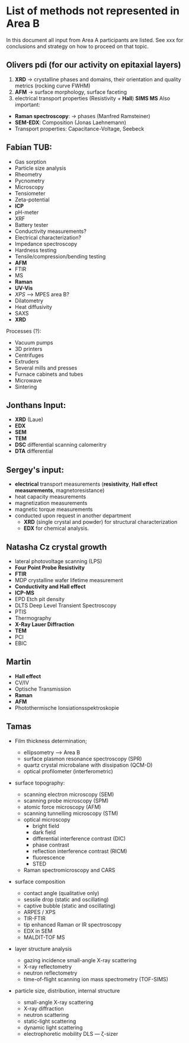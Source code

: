 # List of methods not represented in Area B

In this document all input from Area A participants are listed. See xxx for conclusions and strategy on how to proceed on that topic.

## Olivers pdi (for our activity on epitaxial layers)

1. **XRD** -> crystalline phases and domains, their orientation and quality metrics (rocking curve FWHM) 
2. **AFM** -> surface morphology, surface faceting
3. electrical transport properties (Resistivity + **Hall**)
**SIMS MS**
Also important:
- **Raman spectroscopy**: -> phases (Manfred Ramsteiner)
- **SEM-EDX**: Composition (Jonas Laehnemann)
- Transport properties: Capacitance-Voltage, Seebeck

## Fabian TUB:
- Gas sorption
- Particle size analysis
- Rheometry
- Pycnometry
- Microscopy
- Tensiometer
- Zeta-potential
- **ICP**
- pH-meter
- XRF
- Battery tester
- Conductivity measurements?
- Electrical characterization?
- Impedance spectroscopy
- Hardness testing
- Tensile/compression/bending testing
- **AFM**
- FTIR
- MS
- **Raman**
- **UV-Vis**
- *XPS* --> MPES area B?
- Dilatometry
- Heat diffusivity
- SAXS
- **XRD**

Processes (?):
- Vacuum pumps
- 3D printers
- Centrifuges
- Extruders
- Several mills and presses
- Furnace cabinets and tubes
- Microwave
- Sintering

## Jonthans Input: 

- **XRD** (Laue)
- **EDX**
- **SEM**
- **TEM**
- **DSC** differential scanning calomeritry
- **DTA** differential 
	
## Sergey's input:
- **electrical** transport measurements (**resistivity**, **Hall effect measurements**, magnetoresistance)
- heat capacity measurements
- magnetization measurements
- magnetic torque measurements 
- conducted upon request in another department
	- **XRD** (single crystal and powder) for structural characterization 
	- **EDX** for chemical analysis. 

## Natasha Cz crystal growth
- lateral photovoltage scanning  (LPS)
- **Four Point Probe Resistivity**
- **FTIR**
- MDP crystalline wafer lifetime measurement
- **Conductivity and Hall effect**
- **ICP-MS**
- EPD Etch pit density
- DLTS  Deep Level Transient Spectroscopy
- PTIS
- Thermography
- **X-Ray Lauer Diffraction**
- **TEM**
- PCI 
- EBIC

## Martin
- **Hall effect**
- CV/IV
- Optische Transmission
- **Raman**
- **AFM**
- Photothermische Ionsiationsspektroskopie

## Tamas

- Film thickness determination;
	- ellipsometry --> Area B
	- surface plasmon resonance spectroscopy (SPR)
	- quartz crystal microbalane with dissipation (QCM-D)
	- optical profilometer (interferometric)

- surface topography:
	- scanning electron microscopy (SEM)
	- scanning probe microscopy (SPM)
	- atomic force microscopy (AFM)
	- scanning tunnelling microscopy (STM)
	- optical microscopy
	 	- bright field
		- dark field
		- differential interference contrast (DIC)
		- phase contrast
		- reflection interference contrast (RICM)
		- fluorescence
		- STED
	- Raman spectromicroscopy and CARS

- surface composition
	- contact angle (qualitative only)
	- sessile drop (static and oscillating)
	- captive bubble (static and oscillating)
	- ARPES / XPS
	- TIR-FTIR
	- tip enhanced Raman or IR spectroscopy
	- EDX in SEM
	- MALDIT-TOF MS

- layer structure analysis
	- gazing incidence small-angle X-ray scattering
	- X-ray reflectometry
	- neutron reflectometry
	- time-of-flight scanning ion mass spectrometry (TOF-SIMS)

- particle size, distribution, internal structure
	- small-angle X-ray scattering
	- X-ray diffraction
	- neutron scattering
	- static-light scattering
	- dynamic light scattering
	- electrophoretic mobility DLS — ζ-sizer
